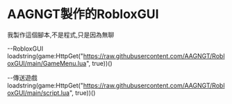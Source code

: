 # AAGNGT製作的RobloxGUI
我製作這個腳本,不是程式,只是因為無聊

--RobloxGUI
loadstring(game:HttpGet("https://raw.githubusercontent.com/AAGNGT/RobloxGUI/main/GameMenu.lua", true))()

--傳送遊戲
loadstring(game:HttpGet("https://raw.githubusercontent.com/AAGNGT/RobloxGUI/main/script.lua", true))()
